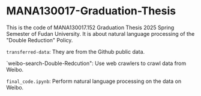 # MANA130017-Graduation-Thesis
This is the code of  MANA130017.152 Graduation Thesis 2025 Spring Semester of Fudan University. It is about natural language processing of the "Double Reduction" Policy.

`transferred-data`: They are from the Github public data.

`weibo-search-Double-Redcution": Use web crawlers to crawl data from Weibo.

`final_code.ipynb`: Perform natural language processing on the data on Weibo.
